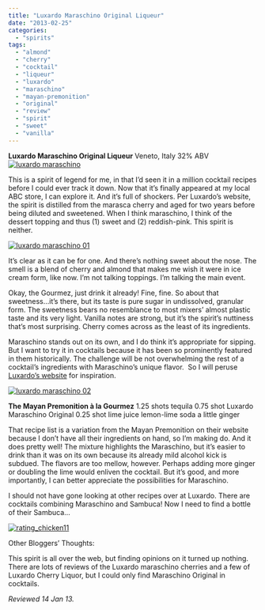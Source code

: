 ```yaml
---
title: "Luxardo Maraschino Original Liqueur"
date: "2013-02-25"
categories: 
  - "spirits"
tags: 
  - "almond"
  - "cherry"
  - "cocktail"
  - "liqueur"
  - "luxardo"
  - "maraschino"
  - "mayan-premonition"
  - "original"
  - "review"
  - "spirit"
  - "sweet"
  - "vanilla"
---
```


**Luxardo Maraschino Original Liqueur** Veneto, Italy 32% ABV [![luxardo maraschino](http://s3.amazonaws.com/thegourmez-wpmedia/2013/02/luxardo-maraschino.jpg)](http://www.thegourmez.com/2013/02/luxardo-maraschino-original-liqueur/luxardo-maraschino/)

This is a spirit of legend for me, in that I’d seen it in a million cocktail recipes before I could ever track it down. Now that it’s finally appeared at my local ABC store, I can explore it. And it’s full of shockers. Per Luxardo’s website, the spirit is distilled from the marasca cherry and aged for two years before being diluted and sweetened. When I think maraschino, I think of the dessert topping and thus (1) sweet and (2) reddish-pink. This spirit is neither.

[![luxardo maraschino 01](http://s3.amazonaws.com/thegourmez-wpmedia/2013/02/luxardo-maraschino-01.jpg)](http://www.thegourmez.com/2013/02/luxardo-maraschino-original-liqueur/luxardo-maraschino-01/)

It’s clear as it can be for one. And there’s nothing sweet about the nose. The smell is a blend of cherry and almond that makes me wish it were in ice cream form, like now. I’m not talking toppings. I’m talking the main event.

Okay, the Gourmez, just drink it already! Fine, fine. So about that sweetness…it’s there, but its taste is pure sugar in undissolved, granular form. The sweetness bears no resemblance to most mixers’ almost plastic taste and its very light. Vanilla notes are strong, but it’s the spirit’s nuttiness that’s most surprising. Cherry comes across as the least of its ingredients.

Maraschino stands out on its own, and I do think it’s appropriate for sipping. But I want to try it in cocktails because it has been so prominently featured in them historically. The challenge will be not overwhelming the rest of a cocktaiI’s ingredients with Maraschino’s unique flavor.  So I will peruse [Luxardo’s website](http://www.luxardo.it/index.aspx) for inspiration.

[![luxardo maraschino 02](http://s3.amazonaws.com/thegourmez-wpmedia/2013/02/luxardo-maraschino-02.jpg)](http://www.thegourmez.com/2013/02/luxardo-maraschino-original-liqueur/luxardo-maraschino-02/)

**The Mayan Premonition à la Gourmez** 1.25 shots tequila 0.75 shot Luxardo Maraschino Original 0.25 shot lime juice lemon-lime soda a little ginger

That recipe list is a variation from the Mayan Premonition on their website because I don’t have all their ingredients on hand, so I’m making do. And it does pretty well! The mixture highlights the Maraschino, but it’s easier to drink than it was on its own because its already mild alcohol kick is subdued. The flavors are too mellow, however. Perhaps adding more ginger or doubling the lime would enliven the cocktail. But it’s good, and more importantly, I can better appreciate the possibilities for Maraschino.

I should not have gone looking at other recipes over at Luxardo. There are cocktails combining Maraschino and Sambuca! Now I need to find a bottle of their Sambuca…

[![rating_chicken11](http://s3.amazonaws.com/thegourmez-wpmedia/2009/02/rating_chicken11.gif)](http://www.thegourmez.com/2009/02/barten-guestier-private-selection-merlot-2006/rating_chicken11/)

Other Bloggers’ Thoughts:

This spirit is all over the web, but finding opinions on it turned up nothing. There are lots of reviews of the Luxardo maraschino cherries and a few of Luxardo Cherry Liquor, but I could only find Maraschino Original in cocktails.

_Reviewed 14 Jan 13._
